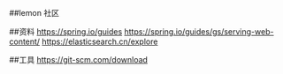 ##lemon 社区

##资料
https://spring.io/guides
https://spring.io/guides/gs/serving-web-content/
https://elasticsearch.cn/explore

##工具
https://git-scm.com/download
